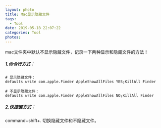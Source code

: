 ```yaml
---
layout: photo
title: Mac显示隐藏文件
tags:
  - Tool
date: 2019-05-18 22:07:22
categories: Tool
photos:
---
```

mac文件夹中默认不显示隐藏文件，记录一下两种显示和隐藏文件的方法！
<!--more-->
##### 1.命令行方式：
```basic
# 显示隐藏文件：
defaults write com.apple.Finder AppleShowAllFiles YES;KillAll Finder

# 不显示隐藏文件：
defaults write com.apple.Finder AppleShowAllFiles NO;KillAll Finder
```
##### 2.快捷键方式：
command+shift+.
切换隐藏文件和不隐藏文件。
